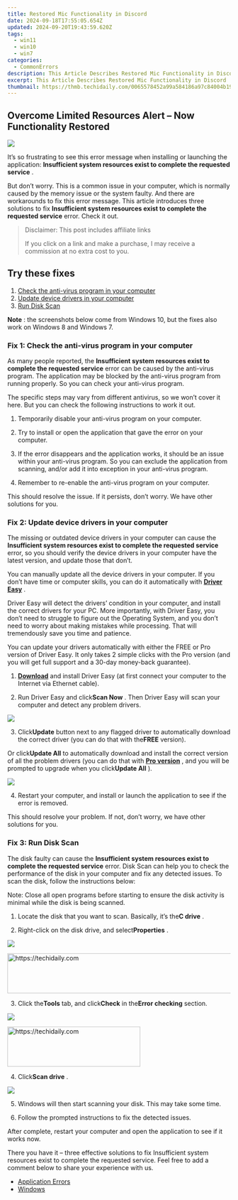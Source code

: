 ```yaml
---
title: Restored Mic Functionality in Discord
date: 2024-09-18T17:55:05.654Z
updated: 2024-09-20T19:43:59.620Z
tags:
  - win11
  - win10
  - win7
categories:
  - CommonErrors
description: This Article Describes Restored Mic Functionality in Discord
excerpt: This Article Describes Restored Mic Functionality in Discord
thumbnail: https://thmb.techidaily.com/0065578452a99a584186a97c84004b198beda17f3d048ac4c37464f22c69f0f1.jpg
---
```


## Overcome Limited Resources Alert – Now Functionality Restored

![](https://images.drivereasy.com/wp-content/uploads/2018/05/img_5b02710674fe7.png)

 It’s so frustrating to see this error message when installing or launching the application: **Insufficient system resources exist to complete the requested service** .

 But don’t worry. This is a common issue in your computer, which is normally caused by the memory issue or the system faulty. And there are workarounds to fix this error message. This article introduces three solutions to fix **Insufficient system resources exist to complete the requested service** error. Check it out.

>  Disclaimer: This post includes affiliate links
>
>  If you click on a link and make a purchase, I may receive a commission at no extra cost to you.
>

## Try these fixes

1. [Check the anti-virus program in your computer](#Fix1)
2. [Update device drivers in your computer](#Fix2)
3. [Run Disk Scan](#Fix3)

**Note** : the screenshots below come from Windows 10, but the fixes also work on Windows 8 and Windows 7.

### Fix 1: Check the anti-virus program in your computer

 As many people reported, the **Insufficient system resources exist to complete the requested service** error can be caused by the anti-virus program. The application may be blocked by the anti-virus program from running properly. So you can check your anti-virus program.

 The specific steps may vary from different antivirus, so we won’t cover it here. But you can check the following instructions to work it out.

1) Temporarily disable your anti-virus program on your computer.

2) Try to install or open the application that gave the error on your computer.

3) If the error disappears and the application works, it should be an issue within your anti-virus program. So you can exclude the application from scanning, and/or add it into exception in your anti-virus program.

4) Remember to re-enable the anti-virus program on your computer.

 This should resolve the issue. If it persists, don’t worry. We have other solutions for you.

### Fix 2: Update device drivers in your computer

 The missing or outdated device drivers in your computer can cause the **Insufficient system resources exist to complete the requested service** error, so you should verify the device drivers in your computer have the latest version, and update those that don’t.

 You can manually update all the device drivers in your computer. If you don’t have time or computer skills, you can do it automatically with **[Driver Easy](https://tools.techidaily.com/drivereasy/download/)**  .

 Driver Easy will detect the drivers’ condition in your computer, and install the correct drivers for your PC. More importantly, with Driver Easy, you don’t need to struggle to figure out the Operating System, and you don’t need to worry about making mistakes while processing. That will tremendously save you time and patience.

 You can update your drivers automatically with either the FREE or Pro version of Driver Easy. It only takes 2 simple clicks with the Pro version (and you will get full support and a 30-day money-back guarantee).

 1) **[Download](https://tools.techidaily.com/drivereasy/download/)**  and install Driver Easy (at first connect your computer to the Internet via Ethernet cable).

 2) Run Driver Easy and click**Scan Now** . Then Driver Easy will scan your computer and detect any problem drivers.

![](https://images.drivereasy.com/wp-content/uploads/2018/05/img_5b0272e636fbe.jpg)

 3) Click**Update** button next to any flagged driver to automatically download the correct driver (you can do that with the**FREE** version).

 Or click**Update All** to automatically download and install the correct version of all the problem drivers (you can do that with **[Pro version](https://tools.techidaily.com/drivereasy/download/)**  , and you will be prompted to upgrade when you click**Update All** ).

![](https://images.drivereasy.com/wp-content/uploads/2018/05/img_5b0273050499b.jpg)

 4) Restart your computer, and install or launch the application to see if the error is removed.

 This should resolve your problem. If not, don’t worry, we have other solutions for you.

### Fix 3: Run Disk Scan

 The disk faulty can cause the **Insufficient system resources exist to complete the requested service** error. Disk Scan can help you to check the performance of the disk in your computer and fix any detected issues. To scan the disk, follow the instructions below:

 Note: Close all open programs before starting to ensure the disk activity is minimal while the disk is being scanned.

 1) Locate the disk that you want to scan. Basically, it’s the**C drive** .

 2) Right-click on the disk drive, and select**Properties** .

![](https://images.drivereasy.com/wp-content/uploads/2018/05/img_5b0273a02a15c.jpg)

<!-- affiliate ads begin -->
<a href="https://appsumo.8odi.net/c/5597632/2100530/7443" target="_top" id="2100530">
  <img src="//a.impactradius-go.com/display-ad/7443-2100530" border="0" alt="https://techidaily.com" width="728" height="90"/>
</a>
<img height="0" width="0" src="https://appsumo.8odi.net/i/5597632/2100530/7443" style="position:absolute;visibility:hidden;" border="0" />
<!-- affiliate ads end -->

 3) Click the**Tools** tab, and click**Check** in the**Error checking** section.

![](https://images.drivereasy.com/wp-content/uploads/2018/05/img_5b0273d793735.jpg)

<!-- affiliate ads begin -->
<a href="https://aligracehair.sjv.io/c/5597632/2036481/19272" target="_top" id="2036481">
  <img src="//a.impactradius-go.com/display-ad/19272-2036481" border="0" alt="https://techidaily.com" width="300" height="90"/>
</a>
<img height="0" width="0" src="https://aligracehair.sjv.io/i/5597632/2036481/19272" style="position:absolute;visibility:hidden;" border="0" />
<!-- affiliate ads end -->

 4) Click**Scan drive** .

![](https://images.drivereasy.com/wp-content/uploads/2018/05/img_5b02740965ba8.jpg)

5) Windows will then start scanning your disk. This may take some time.

6) Follow the prompted instructions to fix the detected issues.

 After complete, restart your computer and open the application to see if it works now.

 There you have it – three effective solutions to fix Insufficient system resources exist to complete the requested service. Feel free to add a comment below to share your experience with us.

* [Application Errors](/tag-search/?tagId=168)
* [Windows](https://tools.techidaily.com/drivereasy/download/)

<ins class="adsbygoogle"
     style="display:block"
     data-ad-format="autorelaxed"
     data-ad-client="ca-pub-7571918770474297"
     data-ad-slot="1223367746"></ins>

<ins class="adsbygoogle"
     style="display:block"
     data-ad-client="ca-pub-7571918770474297"
     data-ad-slot="8358498916"
     data-ad-format="auto"
     data-full-width-responsive="true"></ins>



